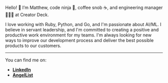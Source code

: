 Hello! 👋 I’m Matthew, code ninja 🥷, coffee snob ☕, and engineering manager 🧑‍🤝‍🧑 at Creator Deck.

I love working with Ruby, Python, and Go, and I'm passionate about AI/ML. I believe in servant leadership, and I'm committed to creating a positive and productive work environment for my teams. I'm always looking for new ways to improve our development process and deliver the best possible products to our customers.

---

You can find me on:
- **[LinkedIn]**
- **[AngelList]**

[LinkedIn]: https://linkedin.com/in/matthew-j-sim
[AngelList]: https://angel.co/u/matthew-j-sim

<!---
stackpwnies/stackpwnies is a ✨ special ✨ repository because its `README.md` (this file) appears on your GitHub profile.
You can click the Preview link to take a look at your changes.
--->
